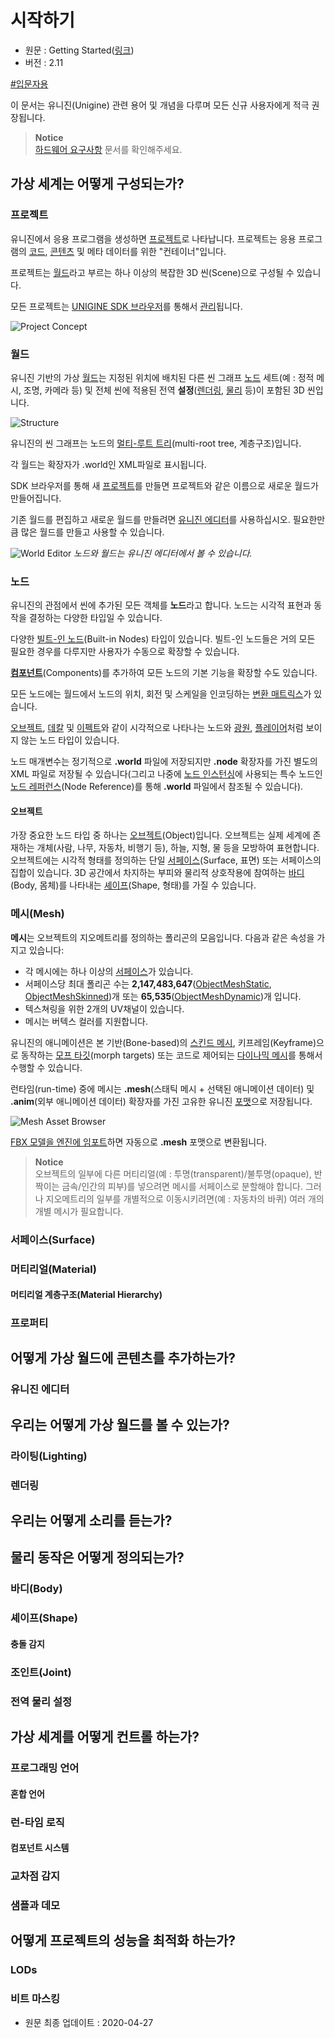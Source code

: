 # 시작하기

- 원문 : Getting Started([링크](https://developer.unigine.com/en/docs/2.11/start/?rlang=cpp))
- 버전 : 2.11

[#입문자용](../태그별%20문서%20정리/입문자용.md)

이 문서는 유니진(Unigine) 관련 용어 및 개념을 다루며 모든 신규 사용자에게 적극 권장됩니다.

> **Notice**   
> [하드웨어 요구사항](./시스템%20요구사항.md) 문서를 확인해주세요.

## 가상 세계는 어떻게 구성되는가?

### 프로젝트

유니진에서 응용 프로그램을 생성하면 [프로젝트](../SDK%20브라우저/프로젝트.md)로 나타납니다. 프로젝트는 응용 프로그램의 [코드](../프로그래밍/프로그래밍.md), [콘텐츠](../콘텐츠%20제작/콘텐츠%20제작.md) 및 메타 데이터를 위한 "컨테이너"입니다.

프로젝트는 [월드](#월드)라고 부르는 하나 이상의 복잡한 3D 씬(Scene)으로 구성될 수 있습니다.

모든 프로젝트는 [UNIGINE SDK 브라우저](../SDK%20브라우저/SDK%20브라우저.md)를 통해서 [관리](./프로젝트%20워크플로우.md)됩니다.

![Project Concept](./project_concept.png)

### 월드

유니진 기반의 가상 [월드](../유니진%20에디터/월드%20관리하기.md)는 지정된 위치에 배치된 다른 씬 그래프 [노드](#노드) 세트(예 : 정적 메시, 조명, 카메라 등) 및 전체 씬에 적용된 전역 **설정**([렌더링](#렌더링), [물리](#전역%20물리%20설정) 등)이 포함된 3D 씬입니다.

![Structure](./structure.png)

유니진의 씬 그래프는 노드의 [멀티-루트 트리](../작동%20원리/가상%20월드%20구조.md#노드%20계층구조)(multi-root tree, 계층구조)입니다.

각 월드는 확장자가 .world인 XML파일로 표시됩니다.

SDK 브라우저를 통해 새 [프로젝트](#프로젝트)를 만들면 프로젝트와 같은 이름으로 새로운 월드가 만들어집니다.

기존 월드를 편집하고 새로운 월드를 만들려면 [유니진 에디터](#유니진%20에디터)를 사용하십시오. 필요한만큼 많은 월드를 만들고 사용할 수 있습니다.

![World Editor](./world_editor.png)
*노드와 월드는 유니진 에디터에서 볼 수 있습니다.*

### 노드

유니진의 관점에서 씬에 추가된 모든 객체를 **노드**라고 합니다. 노드는 시각적 표현과 동작을 결정하는 다양한 타입일 수 있습니다.

다양한 [빌트-인 노드](../빌트-인%20노드%20타입/빌트-인%20노드%20타입.md)(Built-in Nodes) 타입이 있습니다. 빌트-인 노드들은 거의 모든 필요한 경우를 다루지만 사용자가 수동으로 확장할 수 있습니다.

**[컴포넌트](../작동%20원리/컴포넌트%20시스템/컴포넌트%20시스템.md)**(Components)를 추가하여 모든 노드의 기본 기능을 확장할 수도 있습니다.

모든 노드에는 월드에서 노드의 위치, 회전 및 스케일을 인코딩하는 [변환 매트릭스](../프로그래밍/기초/행렬%20변환.md)가 있습니다.

[오브젝트](../빌트-인%20노드%20타입/오브젝트/오브젝트.md), [데칼](../빌트-인%20노드%20타입/데칼/데칼.md) 및 [이펙트](../빌트-인%20노드%20타입/이펙트/이펙트.md)와 같이 시각적으로 나타나는 노드와 [광원](../빌트-인%20노드%20타입/광원/광원.md), [플레이어](../빌트-인%20노드%20타입/플레이어/플레이어.md)처럼 보이지 않는 노드 타입이 있습니다.

노드 매개변수는 정기적으로 **.world** 파일에 저장되지만 **.node** 확장자를 가진 별도의 XML 파일로 저장될 수 있습니다(그리고 나중에 [노드 인스턴싱](../유니진%20에디터/인스턴싱%20노드.md)에 사용되는 특수 노드인 [노드 레퍼런스](../빌트0인%20노드%20타입/노드/노드%20레퍼런스.md)(Node Reference)를 통해 **.world** 파일에서 참조될 수 있습니다).

#### 오브젝트

가장 중요한 노드 타입 중 하나는 [오브젝트](../빌트-인%20노드%20타입/오브젝트/오브젝트.md)(Object)입니다. 오브젝트는 실제 세계에 존재하는 개체(사람, 나무, 자동차, 비행기 등), 하늘, 지형, 물 등을 모방하여 표현합니다. 오브젝트에는 시각적 형태를 정의하는 단일 [서페이스](#서페이스(Surface))(Surface, 표면) 또는 서페이스의 집합이 있습니다. 3D 공간에서 차지하는 부피와 물리적 상호작용에 참여하는 [바디](#바디(Body))(Body, 몸체)를 나타내는 [셰이프](#셰이프(Shape))(Shape, 형태)를 가질 수 있습니다.

### 메시(Mesh)

**메시**는 오브젝트의 지오메트리를 정의하는 폴리곤의 모음입니다. 다음과 같은 속성을 가지고 있습니다:

- 각 메시에는 하나 이상의 [서페이스](#서페이스(Surface))가 있습니다.
- 서페이스당 최대 폴리곤 수는 **2,147,483,647**([ObjectMeshStatic](../빌트-인%20노드%20타입/오브젝트/스태틱%20메시.md), [ObjectMeshSkinned](../빌트-인%20노드%20타입/오브젝트/스킨드%20메시.md))개 또는 **65,535**([ObjectMeshDynamic](../빌트-인%20노드%20타입/오브젝트/다이나믹%20메시.md))개 입니다.
- 텍스쳐링을 위한 2개의 UV채널이 있습니다.
- 메시는 버텍스 컬러를 지원합니다.

유니진의 애니메이션은 본 기반(Bone-based)의 [스킨드 메시](../빌트-인%20노드%20타입/오브젝트/스킨드%20메시.md), 키프레임(Keyframe)으로 동작하는 [모프 타깃](../콘텐츠%20제작/튜토리얼/모프%20타깃%20추가하기.md)(morph targets) 또는 코드로 제어되는 [다이나믹 메시](../빌트-인%20노드%20타입/오브젝트/다이나믹%20메시.md)를 통해서 수행할 수 있습니다.

런타임(run-time) 중에 메시는 **.mesh**(스태틱 메시 + 선택된 애니메이션 데이터) 및 **.anim**(외부 애니메이션 데이터) 확장자를 가진 고유한 유니진 [포맷](../프로그래밍/파일%20포맷/메시%20파일%20포맷.md)으로 저장됩니다.

![Mesh Asset Browser](./mesh_asset_browser.jpg)

[FBX 모델을 엔진에 임포트](../유니진%20에디터/에셋%20워크플로우/에셋%20생성%20및%20임포트/FBX%20임포트%20가이드.md)하면 자동으로 **.mesh** 포맷으로 변환됩니다.

> **Notice**  
> 오브젝트의 일부에 다른 머티리얼(예 : 투명(transparent)/불투명(opaque), 반짝이는 금속/인간의 피부)를 넣으려면 메시를 서페이스로 분할해야 합니다. 그러나 지오메트리의 일부를 개별적으로 이동시키려면(예 : 자동차의 바퀴) 여러 개의 개별 메시가 필요합니다.

### 서페이스(Surface)

### 머티리얼(Material)

#### 머티리얼 계층구조(Material Hierarchy)

### 프로퍼티

## 어떻게 가상 월드에 콘텐츠를 추가하는가?

### 유니진 에디터

## 우리는 어떻게 가상 월드를 볼 수 있는가?

### 라이팅(Lighting)

### 렌더링

## 우리는 어떻게 소리를 듣는가?

## 물리 동작은 어떻게 정의되는가?

### 바디(Body)

### 셰이프(Shape)

#### 충돌 감지

### 조인트(Joint)

### 전역 물리 설정

## 가상 세계를 어떻게 컨트롤 하는가?

### 프로그래밍 언어

#### 혼합 언어

### 런-타임 로직

#### 컴포넌트 시스템

### 교차점 감지

### 샘플과 데모

## 어떻게 프로젝트의 성능을 최적화 하는가?

### LODs

### 비트 마스킹

- 원문 최종 업데이트 : 2020-04-27